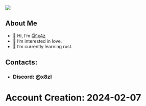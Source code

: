 ![](https://komarev.com/ghpvc/?username=1x4z&color=ff69b4)
## About Me
- 👋 Hi, I’m [@1x4z](https://github.com/1x4z)
- 👀 I’m interested in love.
- 🌱 I’m currently learning rust.
## Contacts:
- ### Discord: @x8zl

# Account Creation: 2024-02-07
